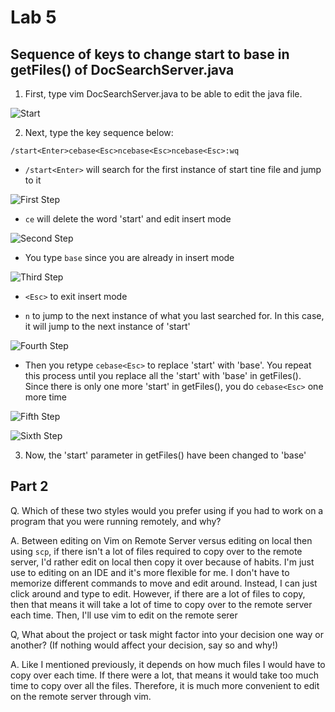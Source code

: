 # Lab 5

## Sequence of keys to change start to base in getFiles() of DocSearchServer.java

1. First, type vim DocSearchServer.java to be able to edit the java file.

![Start](Images/week-5-1.jpg)

2. Next, type the key sequence below:

`/start<Enter>cebase<Esc>ncebase<Esc>ncebase<Esc>:wq`

- `/start<Enter>` will search for the first instance of start tine file and jump to it

![First Step](Images/week-5-2.jpg)

- `ce` will delete the word 'start' and edit insert mode

![Second Step](Images/week-5-3.jpg)

- You type `base` since you are already in insert mode

![Third Step](Images/week-5-4.jpg)

- `<Esc>` to exit insert mode

- `n` to jump to the next instance of what you last searched for. In this case, it will jump to the next instance of 'start'

![Fourth Step](Images/week-5-5.jpg)

- Then you retype `cebase<Esc>` to replace 'start' with 'base'. You repeat this process until you replace all the 'start' with 'base' in getFiles(). Since there is only one more 'start' in getFiles(), you do `cebase<Esc>` one more time

![Fifth Step](Images/week-5-6.jpg)

![Sixth Step](Images/week-5-7.jpg)

3. Now, the 'start' parameter in getFiles() have been changed to 'base'

## Part 2

Q. Which of these two styles would you prefer using if you had to work on a program that you were running remotely, and why?

A. Between editing on Vim on Remote Server versus editing on local then using `scp`, if there isn't a lot of files required to copy over to the remote server, I'd rather edit on local then copy it over because of habits. I'm just use to editing on an IDE and it's more flexible for me. I don't have to memorize different commands to move and edit around. Instead, I can just click around and type to edit. However, if there are a lot of files to copy, then that means it will take a lot of time to copy over to the remote server each time. Then, I'll use vim to edit on the remote serer

Q, What about the project or task might factor into your decision one way or another? (If nothing would affect your decision, say so and why!)

A. Like I mentioned previously, it depends on how much files I would have to copy over each time. If there were a lot, that means it would take too much time to copy over all the files. Therefore, it is much more convenient to edit on the remote server through vim.
